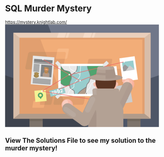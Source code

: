 # SQL Murder Mystery

https://mystery.knightlab.com/
![alt text](image.png)

## View The Solutions File to see my solution to the murder mystery!